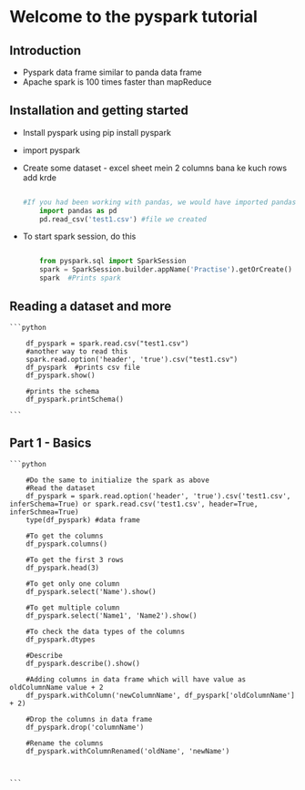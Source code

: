 # Welcome to the pyspark tutorial


## Introduction

* Pyspark data frame similar to panda data frame
* Apache spark is 100 times faster than mapReduce

## Installation and getting started

* Install pyspark using pip install pyspark
* import pyspark
* Create some dataset - excel sheet mein 2 columns bana ke kuch rows add krde

    ```python

    #If you had been working with pandas, we would have imported pandas 
        import pandas as pd
        pd.read_csv('test1.csv') #file we created
    
    ```

* To start spark session, do this 

    ```python

        from pyspark.sql import SparkSession
        spark = SparkSession.builder.appName('Practise').getOrCreate()
        spark  #Prints spark

    ```
## Reading a dataset and more

    ```python

        df_pyspark = spark.read.csv("test1.csv")
        #another way to read this
        spark.read.option('header', 'true').csv("test1.csv")
        df_pyspark  #prints csv file
        df_pyspark.show() 

        #prints the schema
        df_pyspark.printSchema()

    ```

## Part 1 - Basics

    ```python

        #Do the same to initialize the spark as above
        #Read the dataset
        df_pyspark = spark.read.option('header', 'true').csv('test1.csv', inferSchema=True) or spark.read.csv('test1.csv', header=True, inferSchmea=True)
        type(df_pyspark) #data frame

        #To get the columns
        df_pyspark.columns()
        
        #To get the first 3 rows
        df_pyspark.head(3)

        #To get only one column
        df_pyspark.select('Name').show()

        #To get multiple column
        df_pyspark.select('Name1', 'Name2').show()

        #To check the data types of the columns
        df_pyspark.dtypes

        #Describe
        df_pyspark.describe().show()

        #Adding columns in data frame which will have value as oldColumnName value + 2
        df_pyspark.withColumn('newColumnName', df_pyspark['oldColumnName'] + 2)

        #Drop the columns in data frame
        df_pyspark.drop('columnName')

        #Rename the columns
        df_pyspark.withColumnRenamed('oldName', 'newName')


    
    ```